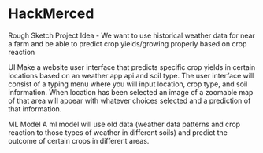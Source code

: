 # HackMerced

Rough Sketch Project Idea - We want to use historical weather data for near a farm and be able to predict crop yields/growing properly based on crop reaction

UI
Make a website user interface that predicts specific crop yields in certain locations based on an weather app api and soil type. The user interface will consist of a typing menu where you will input location, crop type, and soil information. When location has been selected an image of a zoomable map of that area will appear with whatever choices selected and a prediction of that information.

ML Model
A ml model will use old data (weather data patterns and crop reaction to those types of weather in different soils) and predict the outcome of certain crops in different areas.

